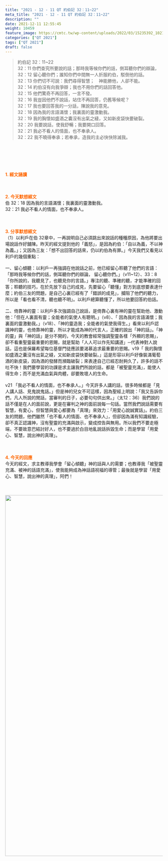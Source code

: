 ```yaml
---
title: "2021 - 12 - 11 QT 約伯記 32：11~22"
meta_title: "2021 - 12 - 11 QT 約伯記 32：11~22"
description: ""
date: 2021-12-11 12:55:45
weight: 10459
feature_image: https://cmtc.tw/wp-content/uploads/2022/03/15235392_10211799862337740_180693556567566654_o-1.webp
categories: ["QT 2021"]
tags: ["QT 2021"]
draft: false
---
```


<blockquote>約伯記 32：11~22<br />
32：11 你們查究所要說的話；那時我等候你們的話，側耳聽你們的辯論，<br />
32：12 留心聽你們；誰知你們中間無一人折服約伯，駁倒他的話。<br />
32：13 你們切不可說：我們尋得智慧；　神能勝他，人卻不能。<br />
32：14 約伯沒有向我爭辯；我也不用你們的話回答他。<br />
32：15 他們驚奇不再回答，一言不發。<br />
32：16 我豈因他們不說話，站住不再回答，仍舊等候呢？<br />
32：17 我也要回答我的一分話，陳說我的意見。<br />
32：18 因為我的言語滿懷；我裏面的靈激動我。<br />
32：19 我的胸懷如盛酒之囊沒有出氣之縫，又如新皮袋快要破裂。<br />
32：20 我要說話，使我舒暢；我要開口回答。<br />
32：21 我必不看人的情面，也不奉承人。<br />
32：22 我不曉得奉承；若奉承，造我的主必快快除滅我。</blockquote><br />
&nbsp;<br />
<br />
&nbsp;<br />
<br />
<span style="color: #ff6600;"><strong>1. </strong><strong>經文誦讀</strong></span><br />
<br />
<span style="color: #ff6600;"><strong> </strong></span><br />
<br />
<span style="color: #ff6600;"><strong>2. 今天默想</strong><strong>經文<br />
</strong></span>伯 32：18 因為我的言語滿懷；我裏面的靈激動我。<br />
32：21 我必不看人的情面，也不奉承人。<br />
<br />
&nbsp;<br />
<br />
<span style="color: #ff6600;"><strong>3. 分享默想經文<br />
</strong></span>（1）以利戶在伯 32章中，一再說明自己必須跳出來說話的種種原因，為他將要出場說話作好舖陳。昨天的經文提到他的「義怒」，是因為約伯：「自以為義，不以神為義。」；又因為三友：「想不出回答的話來，仍以約伯為有罪。」今天我們又看見以利戶的幾個重點：<br />
<br />
一、留心傾聽：以利戶一再強調在他說話之前，他已經留心聆聽了他們的言語：「那時我等候你們的話，側耳聽你們的辯論， 留心聽你們。」（v11~12）、33：8「你所說的，我聽見了，也聽見你的言語。」專注的聽、準確的聽，才能準確的回答；聆聽的技巧，在於先放下自己的成見，先要留心「聽懂」對方到底想要表達什麼；約伯三友的問題，是自己心裏已經有了「錯誤的成見」，攔阻了他們的聽力，所以是「看也看不清，聽也聽不明」。以利戶總算聽懂了，所以他要回答約伯話。<br />
<br />
二、倚靠神的靈：以利戶多次強調自己說話，是倚靠心裏有神的靈在幫助他、激動他：「但在人裏面有靈；全能者的氣使人有聰明。」（v8）、「 因為我的言語滿懷；我裏面的靈激動我。」（v18）、「神的靈造我；全能者的氣使我得生。」看來以利戶認識神的靈，也倚靠神的靈，所以才能成為神的代言人，正確的說出「神的話」。「神的靈」與「神的話」是分不開的，今天的教會經常強調聖靈各樣「外顯的恩賜」，卻不看重聖靈最重要的恩賜，就是幫助「人人可以作先知講道」─代表神對人說話，這也是保羅希望每位基督門徒應該要渴慕追求最重要的恩賜。v19「 我的胸懷如盛酒之囊沒有出氣之縫，又如新皮袋快要破裂。」這是形容以利戶好像裝滿葡萄酒的新皮袋，因為酒的發酵而瀕臨破裂；來表達自己已經忍耐夠久了，許多的話不吐不快！我們要學習的功課是求主讓我們所說的話，都是「被聖靈充滿」，能使人得生命；而不是充滿血氣與肉體，卻要敗壞人的生命。<br />
<br />
v21 「我必不看人的情面，也不奉承人。」今天許多人講的話，很多時候都是「見人講人話、見鬼說鬼話。」但是神的兒女不可這樣，因為聖經上明說：「我又告訴你們，凡人所說的閒話，當審判的日子，必要句句供出來。」（太12：36）我們說的話不僅是在人的面前說，更是在審判之神的面前說每一句話。當然我們說話需要有智慧，有愛心，但智慧與愛心都要為「真理」來效力：「用愛心說誠實話」。約伯三友的問題，他們雖然「也不看人的情面、也不奉承人」，但卻因為滿有知識經驗，卻不真正認識神，沒有聖靈的充滿與啟示，變成控告與無用。所以我們不要走極端，不要故意巴結討好人，也不要過於白目地亂說話拆毀生命；而是學習「用愛心、智慧，說出神的真理」。<br />
<br />
&nbsp;<br />
<br />
<span style="color: #ff6600;"><strong>4. 今天的回應<br />
</strong></span>今天的經文，求主教導我學會「留心傾聽」神的話與人的需要；也教導我「被聖靈充滿、被神的話語充滿」，使我能夠成為神話語祝福的導管；最後就是學習「用愛心、智慧，說出神的真理」，阿們！<br />
<br />
&nbsp;<br />
<br />
<img class="size-full wp-image-10521 aligncenter" src="https://cmtc.tw/wp-content/uploads/2021/12/20211201.jpg" alt="" width="1728" height="1153" />
        